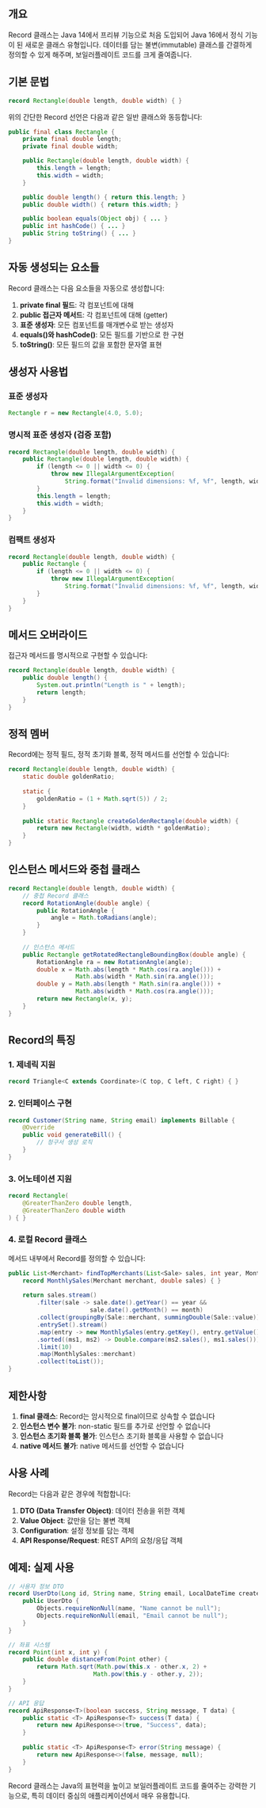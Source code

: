 
## 개요
Record 클래스는 Java 14에서 프리뷰 기능으로 처음 도입되어 Java 16에서 정식 기능이 된 새로운 클래스 유형입니다. 데이터를 담는 불변(immutable) 클래스를 간결하게 정의할 수 있게 해주며, 보일러플레이트 코드를 크게 줄여줍니다.

## 기본 문법

```java
record Rectangle(double length, double width) { }
```

위의 간단한 Record 선언은 다음과 같은 일반 클래스와 동등합니다:

```java
public final class Rectangle {
    private final double length;
    private final double width;

    public Rectangle(double length, double width) {
        this.length = length;
        this.width = width;
    }

    public double length() { return this.length; }
    public double width() { return this.width; }

    public boolean equals(Object obj) { ... }
    public int hashCode() { ... }
    public String toString() { ... }
}
```

## 자동 생성되는 요소들

Record 클래스는 다음 요소들을 자동으로 생성합니다:

1. **private final 필드**: 각 컴포넌트에 대해
2. **public 접근자 메서드**: 각 컴포넌트에 대해 (getter)
3. **표준 생성자**: 모든 컴포넌트를 매개변수로 받는 생성자
4. **equals()와 hashCode()**: 모든 필드를 기반으로 한 구현
5. **toString()**: 모든 필드의 값을 포함한 문자열 표현

## 생성자 사용법

### 표준 생성자
```java
Rectangle r = new Rectangle(4.0, 5.0);
```

### 명시적 표준 생성자 (검증 포함)
```java
record Rectangle(double length, double width) {
    public Rectangle(double length, double width) {
        if (length <= 0 || width <= 0) {
            throw new IllegalArgumentException(
                String.format("Invalid dimensions: %f, %f", length, width));
        }
        this.length = length;
        this.width = width;
    }
}
```

### 컴팩트 생성자
```java
record Rectangle(double length, double width) {
    public Rectangle {
        if (length <= 0 || width <= 0) {
            throw new IllegalArgumentException(
                String.format("Invalid dimensions: %f, %f", length, width));
        }
    }
}
```

## 메서드 오버라이드

접근자 메서드를 명시적으로 구현할 수 있습니다:

```java
record Rectangle(double length, double width) {
    public double length() {
        System.out.println("Length is " + length);
        return length;
    }
}
```

## 정적 멤버

Record에는 정적 필드, 정적 초기화 블록, 정적 메서드를 선언할 수 있습니다:

```java
record Rectangle(double length, double width) {
    static double goldenRatio;
    
    static {
        goldenRatio = (1 + Math.sqrt(5)) / 2;
    }
    
    public static Rectangle createGoldenRectangle(double width) {
        return new Rectangle(width, width * goldenRatio);
    }
}
```

## 인스턴스 메서드와 중첩 클래스

```java
record Rectangle(double length, double width) {
    // 중첩 Record 클래스
    record RotationAngle(double angle) {
        public RotationAngle {
            angle = Math.toRadians(angle);
        }
    }
    
    // 인스턴스 메서드
    public Rectangle getRotatedRectangleBoundingBox(double angle) {
        RotationAngle ra = new RotationAngle(angle);
        double x = Math.abs(length * Math.cos(ra.angle())) +
                   Math.abs(width * Math.sin(ra.angle()));
        double y = Math.abs(length * Math.sin(ra.angle())) +
                   Math.abs(width * Math.cos(ra.angle()));
        return new Rectangle(x, y);
    }
}
```

## Record의 특징

### 1. 제네릭 지원
```java
record Triangle<C extends Coordinate>(C top, C left, C right) { }
```

### 2. 인터페이스 구현
```java
record Customer(String name, String email) implements Billable { 
    @Override
    public void generateBill() {
        // 청구서 생성 로직
    }
}
```

### 3. 어노테이션 지원
```java
record Rectangle(
    @GreaterThanZero double length,
    @GreaterThanZero double width
) { }
```

### 4. 로컬 Record 클래스
메서드 내부에서 Record를 정의할 수 있습니다:

```java
public List<Merchant> findTopMerchants(List<Sale> sales, int year, Month month) {
    record MonthlySales(Merchant merchant, double sales) { }
    
    return sales.stream()
        .filter(sale -> sale.date().getYear() == year && 
                       sale.date().getMonth() == month)
        .collect(groupingBy(Sale::merchant, summingDouble(Sale::value)))
        .entrySet().stream()
        .map(entry -> new MonthlySales(entry.getKey(), entry.getValue()))
        .sorted((ms1, ms2) -> Double.compare(ms2.sales(), ms1.sales()))
        .limit(10)
        .map(MonthlySales::merchant)
        .collect(toList());
}
```

## 제한사항

1. **final 클래스**: Record는 암시적으로 final이므로 상속할 수 없습니다
2. **인스턴스 변수 불가**: non-static 필드를 추가로 선언할 수 없습니다
3. **인스턴스 초기화 블록 불가**: 인스턴스 초기화 블록을 사용할 수 없습니다
4. **native 메서드 불가**: native 메서드를 선언할 수 없습니다

## 사용 사례

Record는 다음과 같은 경우에 적합합니다:

1. **DTO (Data Transfer Object)**: 데이터 전송을 위한 객체
2. **Value Object**: 값만을 담는 불변 객체
3. **Configuration**: 설정 정보를 담는 객체
4. **API Response/Request**: REST API의 요청/응답 객체

## 예제: 실제 사용

```java
// 사용자 정보 DTO
record UserDto(Long id, String name, String email, LocalDateTime createdAt) {
    public UserDto {
        Objects.requireNonNull(name, "Name cannot be null");
        Objects.requireNonNull(email, "Email cannot be null");
    }
}

// 좌표 시스템
record Point(int x, int y) {
    public double distanceFrom(Point other) {
        return Math.sqrt(Math.pow(this.x - other.x, 2) + 
                        Math.pow(this.y - other.y, 2));
    }
}

// API 응답
record ApiResponse<T>(boolean success, String message, T data) {
    public static <T> ApiResponse<T> success(T data) {
        return new ApiResponse<>(true, "Success", data);
    }
    
    public static <T> ApiResponse<T> error(String message) {
        return new ApiResponse<>(false, message, null);
    }
}
```

Record 클래스는 Java의 표현력을 높이고 보일러플레이트 코드를 줄여주는 강력한 기능으로, 특히 데이터 중심의 애플리케이션에서 매우 유용합니다.